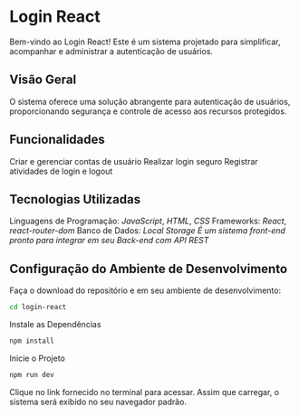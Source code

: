 # Login React

Bem-vindo ao Login React! Este é um sistema projetado para simplificar, acompanhar e administrar a autenticação de usuários.

## Visão Geral

O sistema oferece uma solução abrangente para autenticação de usuários, proporcionando segurança e controle de acesso aos recursos protegidos.

## Funcionalidades

Criar e gerenciar contas de usuário
Realizar login seguro
Registrar atividades de login e logout

## Tecnologias Utilizadas

Linguagens de Programação: _JavaScript_, _HTML_, _CSS_
Frameworks: _React_, _react-router-dom_
Banco de Dados: _Local Storage_
_É um sistema front-end pronto para integrar em seu Back-end com API REST_

## Configuração do Ambiente de Desenvolvimento

Faça o download do repositório e em seu ambiente de desenvolvimento:

```bash
cd login-react
```

Instale as Dependências

```bash
npm install
```

Inicie o Projeto

```bash
npm run dev
```

Clique no link fornecido no terminal para acessar.
Assim que carregar, o sistema será exibido no seu navegador padrão.
